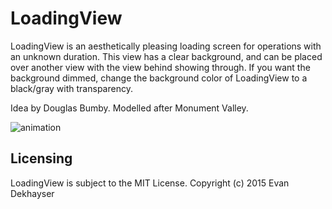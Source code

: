# LoadingView

LoadingView is an aesthetically pleasing loading screen for operations with an unknown duration. This view has a clear background, and can be placed over another view with the view behind showing through. If you want the background dimmed, change the background color of LoadingView to a black/gray with transparency.

Idea by Douglas Bumby. Modelled after Monument Valley.

![animation](https://raw.githubusercontent.com/istx25/LoadingView/master/Animation.gif)

## Licensing

LoadingView is subject to the MIT License. Copyright (c) 2015 Evan Dekhayser
